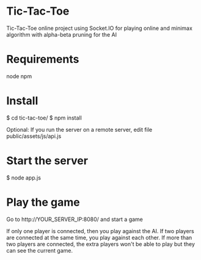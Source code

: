 Tic-Tac-Toe
========================
Tic-Tac-Toe online project using Socket.IO for playing online and minimax algorithm with alpha-beta pruning for the AI

Requirements
============
node
npm

Install
=======
$ cd tic-tac-toe/
$ npm install

Optional:
If you run the server on a remote server, edit file public/assets/js/api.js

Start the server
================
$ node app.js

Play the game
=============
Go to http://YOUR_SERVER_IP:8080/ and start a game

If only one player is connected, then you play against the AI.
If two players are connected at the same time, you play against each other.
If more than two players are connected, the extra players won't be able to play but they can see the current game.